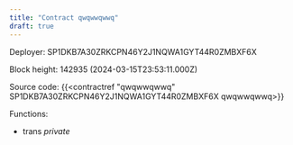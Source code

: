 ```yaml
---
title: "Contract qwqwwqwwq"
draft: true
---
```

Deployer: SP1DKB7A30ZRKCPN46Y2J1NQWA1GYT44R0ZMBXF6X


 



Block height: 142935 (2024-03-15T23:53:11.000Z)

Source code: {{<contractref "qwqwwqwwq" SP1DKB7A30ZRKCPN46Y2J1NQWA1GYT44R0ZMBXF6X qwqwwqwwq>}}

Functions:

* trans _private_
